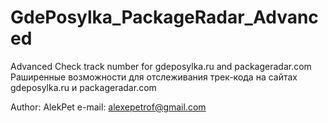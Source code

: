 # GdePosylka_PackageRadar_Advanced
Advanced Check track number for gdeposylka.ru and packageradar.com
Раширенные возможности для отслеживания трек-кода на сайтах gdeposylka.ru и packageradar.com

Author: AlekPet 
e-mail: alexepetrof@gmail.com
